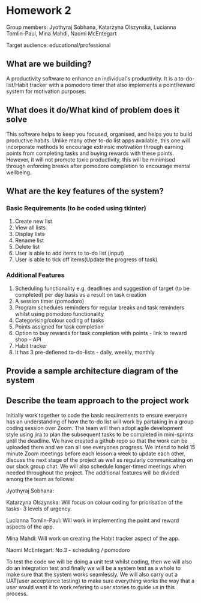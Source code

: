 # Homework 2
Group members: Jyothyraj Sobhana, Katarzyna Olszynska, Lucianna Tomlin-Paul, Mina Mahdi, Naomi McEntegart

Target audience: educational/professional 

## What are we building?
A productivity software to enhance an individual's productivity. It is a to-do-list/Habit tracker with a pomodoro timer that also implements a point/reward system for motivation purposes. 

## What does it do/What kind of problem does it solve
This software helps to keep you focused, organised, and helps you to build productive habits. Unlike many other to-do list apps available, this one will incorporate methods to encourage extrinsic motivation through earning points from completing tasks and buying rewards with these points. However, it will not promote toxic productivity, this will be minimised through enforcing breaks after pomodoro completion to encourage mental wellbeing.

## What are the key features of the system?
### Basic Requirements (to be coded using tkinter)
1. Create new list
2. View all lists
3. Display lists
4. Rename list
5. Delete list
6. User is able to add items to to-do list (input)
7. User is able to tick off items(Update the progress of task)

### Additional Features
1. Scheduling functionality e.g. deadlines and suggestion of target (to be completed) per day basis as a result on task creation
2. A session timer (pomodoro)
3. Program schedules reminders for regular breaks and task reminders whilst using pomodoro functionality
4. Categorising/colour coding of tasks
5. Points assigned for task completion 
6. Option to buy rewards for task completion with points - link to reward shop - API
7. Habit tracker  
8. It has 3 pre-defiened to-do-lists - daily, weekly, monthly 

## Provide a sample architecture diagram of the system




## Describe the team approach to the project work
Initially work together to code the basic requirements to ensure everyone has an understanding of how the to-do list will work by partaking in a group coding session over Zoom. The team will then adopt agile development style using jira to plan the subsequent tasks to be completed in mini-sprints until the deadline. We have created a github repo so that the work can be uploaded there and we can all see everyones progress. We intend to hold 15 minute Zoom meetings before each lesson a week to update each other, discuss the next stage of the project as well as regularly communicating on our slack group chat. We will also schedule longer-timed meetings when needed throughout the project. 
The additional features will be divided among the team as follows:

Jyothyraj Sobhana:

Katarzyna Olszynska: Will focus on colour coding for priorisation of the tasks- 3 levels of urgency.

Lucianna Tomlin-Paul: Will work in implementing the point and reward aspects of the app.

Mina Mahdi: Will work on creating the Habit tracker aspect of the app.

Naomi McEntegart:  No.3 - scheduling / pomodoro

To test the code we will be doing a unit test whilst coding, then we will also do an integration test and finally we will be a system test as a whole to make sure that the system works seamlessly. We will also carry out a UAT(user acceptance testing) to make sure everything works the way that a user would want it to work refering to user stories to guide us in this process. 


